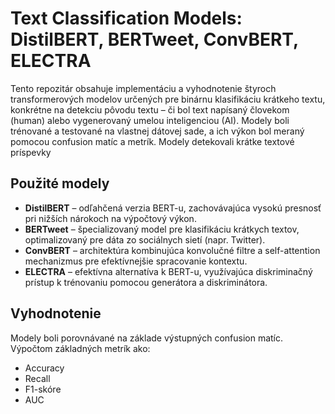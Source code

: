 # Text Classification Models: DistilBERT, BERTweet, ConvBERT, ELECTRA 

Tento repozitár obsahuje implementáciu a vyhodnotenie štyroch transformerových modelov určených pre binárnu klasifikáciu krátkeho textu, 
konkrétne na detekciu pôvodu textu – či bol text napísaný človekom (human) alebo vygenerovaný umelou inteligenciou (AI). 
Modely boli trénované a testované na vlastnej dátovej sade, a ich výkon bol meraný pomocou confusion matíc a metrík.
Modely detekovali krátke textové príspevky 

## Použité modely

- **DistilBERT** – odľahčená verzia BERT-u, zachovávajúca vysokú presnosť pri nižších nárokoch na výpočtový výkon.
- **BERTweet** – špecializovaný model pre klasifikáciu krátkych textov, optimalizovaný pre dáta zo sociálnych sietí (napr. Twitter).
- **ConvBERT** – architektúra kombinujúca konvolučné filtre a self-attention mechanizmus pre efektívnejšie spracovanie kontextu.
- **ELECTRA** – efektívna alternatíva k BERT-u, využívajúca diskriminačný prístup k trénovaniu pomocou generátora a diskriminátora.

## Vyhodnotenie

Modely boli porovnávané na základe výstupných confusion matíc. Výpočtom základných metrík ako:
- Accuracy
- Recall
- F1-skóre
- AUC

